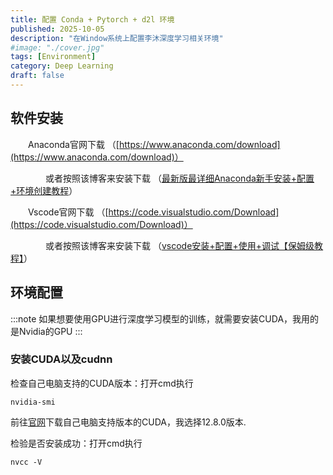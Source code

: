 ```yaml
---
title: 配置 Conda + Pytorch + d2l 环境
published: 2025-10-05
description: "在Window系统上配置李沐深度学习相关环境"
#image: "./cover.jpg"
tags: [Environment]
category: Deep Learning
draft: false
---
```



## 软件安装

&emsp;&emsp;Anaconda官网下载 （[https://www.anaconda.com/download](https://www.anaconda.com/download)）

&emsp;&emsp;&emsp;&emsp;或者按照该博客来安装下载 （[最新版最详细Anaconda新手安装+配置+环境创建教程](https://blog.csdn.net/qq_44000789/article/details/142214660)）

&emsp;&emsp;Vscode官网下载 （[https://code.visualstudio.com/Download](https://code.visualstudio.com/Download)）

&emsp;&emsp;&emsp;&emsp;或者按照该博客来安装下载 （[vscode安装+配置+使用+调试【保姆级教程】](https://blog.csdn.net/weixin_60915103/article/details/131617196)）

## 环境配置

:::note
如果想要使用GPU进行深度学习模型的训练，就需要安装CUDA，我用的是Nvidia的GPU
:::

### 安装CUDA以及cudnn

检查自己电脑支持的CUDA版本：打开cmd执行
```
nvidia-smi
```
前往[官网](https://developer.nvidia.com/cuda-toolkit-archive)下载自己电脑支持版本的CUDA，我选择12.8.0版本.

检验是否安装成功：打开cmd执行
```
nvcc -V
```